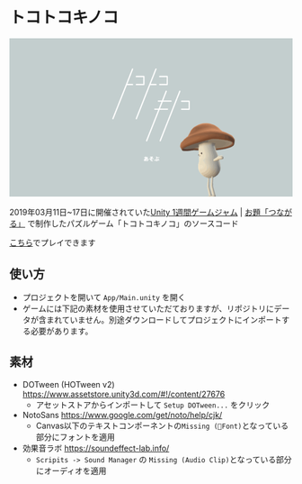 # トコトコキノコ

![](Images/0.gif)

2019年03月11日~17日に開催されていた[Unity 1週間ゲームジャム](https://unityroom.com/unity1weeks) | [お題「つながる」](https://unityroom.com/unity1weeks/12) で制作したパズルゲーム「トコトコキノコ」のソースコード

[こちら](https://unityroom.com/games/tocotoco)でプレイできます

## 使い方

- プロジェクトを開いて `App/Main.unity` を開く
- ゲームには下記の素材を使用させていただておりますが、リポジトリにデータが含まれていません。別途ダウンロードしてプロジェクトにインポートする必要があります。

## 素材

- DOTween (HOTween v2) https://www.assetstore.unity3d.com/#!/content/27676
  - アセットストアからインポートして `Setup DOTween...` をクリック
- NotoSans https://www.google.com/get/noto/help/cjk/
  - Canvas以下のテキストコンポーネントの`Missing (Font)`となっている部分にフォントを適用
- 効果音ラボ https://soundeffect-lab.info/
  - `Scripits -> Sound Manager` の `Missing (Audio Clip)`となっている部分にオーディオを適用
